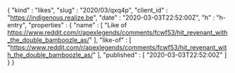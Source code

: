 {
  "kind" : "likes",
  "slug" : "2020/03/qxq4p",
  "client_id" : "https://indigenous.realize.be",
  "date" : "2020-03-03T22:52:00Z",
  "h" : "h-entry",
  "properties" : {
    "name" : [ "Like of https://www.reddit.com/r/apexlegends/comments/fcwf53/hit_revenant_with_the_double_bamboozle_as/" ],
    "like-of" : [ "https://www.reddit.com/r/apexlegends/comments/fcwf53/hit_revenant_with_the_double_bamboozle_as/" ],
    "published" : [ "2020-03-03T22:52:00Z" ]
  }
}
